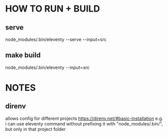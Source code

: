 # HOW TO RUN + BUILD

## serve
node_modules/.bin/eleventy --serve --input=src

## make build
node_modules/.bin/eleventy --input=src


# NOTES

## direnv
allows config for different projects
https://direnv.net/#basic-installation
e.g. i can use eleventy command without prefixing it with "node_modules/.bin/", but only in that project folder